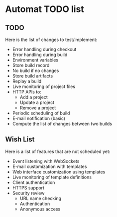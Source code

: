 # Automat TODO list

## TODO

Here is the list of changes to test/implement:

* Error handling during checkout
* Error handling during build
* Environment variables
* Store build record
* No build if no changes
* Store build artifacts
* Replay a build
* Live monitoring of project files
* HTTP APIs to:
  - Add a project
  - Update a project
  - Remove a project
* Periodic scheduling of build
* E-mail notification (basic)
* Compute the list of changes between two builds

## Wish List

Here is a list of features that are not scheduled yet:

* Event listening with WebSockets
* E-mail customization with templates
* Web interface customization using templates
* Live monitoring of template definitions
* Client authentication
* HTTPS support
* Security review
  - URL name checking
  - Authentication
  - Anonymous access
